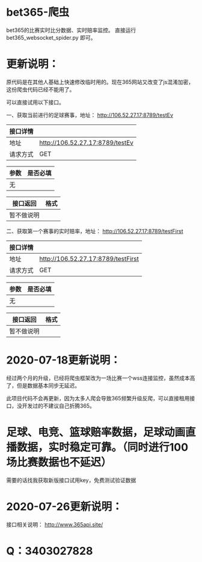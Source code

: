 

# bet365-爬虫
bet365的比赛实时比分数据、实时赔率监控。
直接运行bet365_websocket_spider.py 即可。








# 更新说明：

原代码是在其他人基础上快速修改临时用的。现在365网站又改变了js混淆加密，这份爬虫代码已经不能用了。


可以直接试用以下接口。


一、获取当前进行的足球赛事，地址： http://106.52.27.17:8789/testEv

| 接口详情 |  |
| ------ | ------ |
| 地址 | http://106.52.27.17:8789/testEv |
| 请求方式 | GET |


| 参数 | 是否必填 |
| ------ | ------ |
| 无 |  |


| 接口返回 | 格式 |
| ------ | ------ |
| 暂不做说明|  |



二、获取第一个赛事的实时赔率，地址： http://106.52.27.17:8789/testFirst

| 接口详情 |  |
| ------ | ------ |
| 地址 | http://106.52.27.17:8789/testFirst |
| 请求方式 | GET |


| 参数 | 是否必填 |
| ------ | ------ |
| 无 |  |


| 接口返回 | 格式 |
| ------ | ------ |
| 暂不做说明|  |



# 2020-07-18更新说明：

经过两个月的升级，已经将爬虫框架改为一场比赛一个wss连接监控，虽然成本高了，但是数据基本同步无延迟。

此项目代码不会再更新，因为太多人爬会导致365频繁升级反爬，可以直接租用接口，没开发过的不建议自己折腾365。

# 足球、电竞、篮球赔率数据，足球动画直播数据，实时稳定可靠。（同时进行100场比赛数据也不延迟）

需要的话找我获取新版接口试用key，免费测试验证数据

# 2020-07-26更新说明：
接口相关说明：  http://www.365api.site/  

# Q：3403027828
